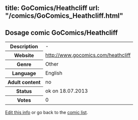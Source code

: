 title: GoComics/Heathcliff
url: "/comics/GoComics_Heathcliff.html"
---
Dosage comic GoComics/Heathcliff
-----------------------------------------

<p id="msg"></p>
<script type="text/javascript">
if (window.location.search === '?edit_info_mail=sent_ok') {
  var elem = document.getElementById("msg");
  elem.innerHTML = 'Edited information sucessfully sent for review, which is usually done daily. Thanks!';
  elem.className = 'ok';
}
</script>
<table class="comicinfo">
<tr>
<th>Description</th><td>-</td>
</tr>
<tr>
<th>Website</th><td><a href="http://www.gocomics.com/heathcliff">http://www.gocomics.com/heathcliff</a></td>
</tr>
<tr>
<th>Genre</th><td>Other</td>
</tr>
<tr>
<th>Language</th><td>English</td>
</tr>
<tr>
<th>Adult content</th><td>no</td>
</tr>
<tr>
<th>Status</th><td>ok on 18.07.2013</td>
</tr>
<tr>
<th>Votes</th><td>0</td>
</tr>
</table>

[Edit this info](GoComics_Heathcliff_edit.html) or go back to the [comic list](../comic-index.html).
